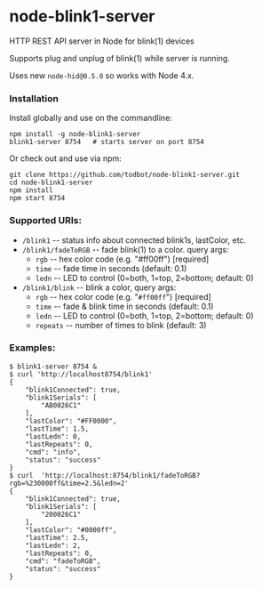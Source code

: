 # node-blink1-server
HTTP REST API server in Node for blink(1) devices

Supports plug and unplug of blink(1) while server is running.

Uses new `node-hid@0.5.0` so works with Node 4.x.

### Installation

Install globally and use on the commandline:
```
npm install -g node-blink1-server
blink1-server 8754   # starts server on port 8754
```

Or check out and use via npm:
```
git clone https://github.com/todbot/node-blink1-server.git
cd node-blink1-server
npm install
npm start 8754
```

### Supported URIs:
- `/blink1`  -- status info about connected blink1s, lastColor, etc.
- `/blink1/fadeToRGB` -- fade blink(1) to a color. query args:
    - `rgb` -- hex color code (e.g. "#ff00ff") [required]
    - `time` -- fade time in seconds (default: 0.1)
    - `ledn` -- LED to control (0=both, 1=top, 2=bottom; default: 0)
- `/blink1/blink` -- blink a color, query args:
    - `rgb` -- hex color code (e.g. "`#ff00ff`") [required]
    - `time` -- fade & blink time in seconds (default: 0.1)
    - `ledn` -- LED to control (0=both, 1=top, 2=bottom; default: 0)
    - `repeats` -- number of times to blink (default: 3)

### Examples:
```
$ blink1-server 8754 &
$ curl 'http://localhost8754/blink1'
{
    "blink1Connected": true,
    "blink1Serials": [
        "AB0026C1"
    ],
    "lastColor": "#FF0000",
    "lastTime": 1.5,
    "lastLedn": 0,
    "lastRepeats": 0,
    "cmd": "info",
    "status": "success"
}
$ curl  'http://localhost:8754/blink1/fadeToRGB?rgb=%230000ff&time=2.5&ledn=2'
{
    "blink1Connected": true,
    "blink1Serials": [
        "200026C1"
    ],
    "lastColor": "#0000ff",
    "lastTime": 2.5,
    "lastLedn": 2,
    "lastRepeats": 0,
    "cmd": "fadeToRGB",
    "status": "success"
}
```
